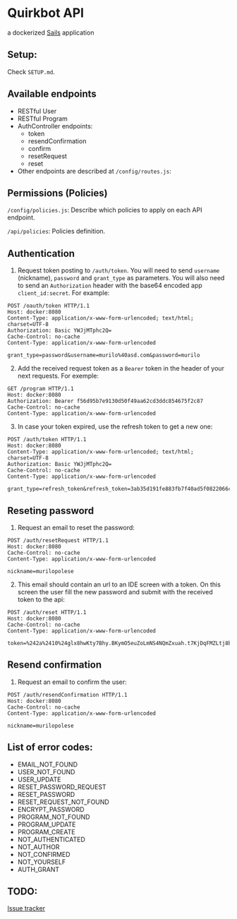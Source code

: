 # Quirkbot API

a dockerized [Sails](http://sailsjs.org) application

## Setup:

Check `SETUP.md`.

## Available endpoints

* RESTful User
* RESTful Program
* AuthController endpoints:
	- token
	- resendConfirmation
	- confirm
	- resetRequest
	- reset
* Other endpoints are described at `/config/routes.js`:

## Permissions (Policies)

`/config/policies.js`: Describe which policies to apply on each API endpoint.

`/api/policies`: Policies definition.

## Authentication

1. Request token posting to `/auth/token`. You will need to send `username` (nickname), `password` and `grant_type` as parameters. You will also need to send an `Authorization` header with the base64 encoded app `client_id:secret`. For example:
```
POST /oauth/token HTTP/1.1
Host: docker:8080
Content-Type: application/x-www-form-urlencoded; text/html; charset=UTF-8
Authorization: Basic YWJjMTphc2Q=
Cache-Control: no-cache
Content-Type: application/x-www-form-urlencoded

grant_type=password&username=murilo%40asd.com&password=murilo
```
2. Add the received request token as a `Bearer` token in the header of your next requests. For exemple:
```
GET /program HTTP/1.1
Host: docker:8080
Authorization: Bearer f56d95b7e9130d50f49aa62cd3ddc854675f2c87
Cache-Control: no-cache
Content-Type: application/x-www-form-urlencoded
```
3. In case your token expired, use the refresh token to get a new one:
```
POST /auth/token HTTP/1.1
Host: docker:8080
Content-Type: application/x-www-form-urlencoded; text/html; charset=UTF-8
Authorization: Basic YWJjMTphc2Q=
Cache-Control: no-cache
Content-Type: application/x-www-form-urlencoded

grant_type=refresh_token&refresh_token=3ab35d191fe883fb7f40ad5f0822066ceaf01f77
```

## Reseting password

1. Request an email to reset the password:
```
POST /auth/resetRequest HTTP/1.1
Host: docker:8080
Cache-Control: no-cache
Content-Type: application/x-www-form-urlencoded

nickname=murilopolese
```
2. This email should contain an url to an IDE screen with a token. On this screen the user fill the new password and submit with the received token to the api:
```
POST /auth/reset HTTP/1.1
Host: docker:8080
Cache-Control: no-cache
Content-Type: application/x-www-form-urlencoded

token=%242a%2410%24glx8hwKty7Bhy.BKymO5euZoLmNS4NQmZxuah.t7KjDqFMZLtj8bq&password=secret
```

## Resend confirmation

1. Request an email to confirm the user:
```
POST /auth/resendConfirmation HTTP/1.1
Host: docker:8080
Cache-Control: no-cache
Content-Type: application/x-www-form-urlencoded

nickname=murilopolese
```

## List of error codes:

- EMAIL_NOT_FOUND
- USER_NOT_FOUND
- USER_UPDATE
- RESET_PASSWORD_REQUEST
- RESET_PASSWORD
- RESET_REQUEST_NOT_FOUND
- ENCRYPT_PASSWORD
- PROGRAM_NOT_FOUND
- PROGRAM_UPDATE
- PROGRAM_CREATE
- NOT_AUTHENTICATED
- NOT_AUTHOR
- NOT_CONFIRMED
- NOT_YOURSELF
- AUTH_GRANT

## TODO:

[Issue tracker](https://bitbucket.org/murilopolese/quirkbot-api/issues?&sort=-priority)
